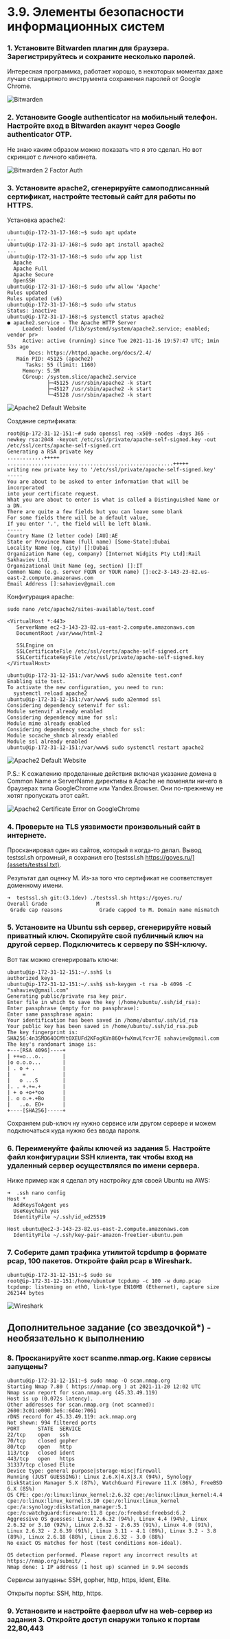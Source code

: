 # 3.9. Элементы безопасности информационных систем

### 1. Установите Bitwarden плагин для браузера. Зарегистрируйтесь и сохраните несколько паролей.

Интересная программка, работает хорошо, в некоторых моментах даже лучше стандартного
инструмента сохранения паролей от Google Chrome.

![Bitwarden](assets/bitwarden.png)

### 2. Установите Google authenticator на мобильный телефон. Настройте вход в Bitwarden акаунт через Google authenticator OTP.

Не знаю каким образом можно показать что я это сделал. Но вот скриншот с личного кабинета.

![Bitwarden 2 Factor Auth](assets/bitwarden-2-factor-auth.png)

### 3. Установите apache2, сгенерируйте самоподписанный сертификат, настройте тестовый сайт для работы по HTTPS.

Установка apache2:

```commandline
ubuntu@ip-172-31-17-168:~$ sudo apt update
...
ubuntu@ip-172-31-17-168:~$ sudo apt install apache2
...
ubuntu@ip-172-31-17-168:~$ sudo ufw app list
  Apache
  Apache Full
  Apache Secure
  OpenSSH
ubuntu@ip-172-31-17-168:~$ sudo ufw allow 'Apache'
Rules updated
Rules updated (v6)
ubuntu@ip-172-31-17-168:~$ sudo ufw status
Status: inactive
ubuntu@ip-172-31-17-168:~$ systemctl status apache2
● apache2.service - The Apache HTTP Server
     Loaded: loaded (/lib/systemd/system/apache2.service; enabled; vendor pr>
     Active: active (running) since Tue 2021-11-16 19:57:47 UTC; 1min 53s ago
       Docs: https://httpd.apache.org/docs/2.4/
   Main PID: 45125 (apache2)
      Tasks: 55 (limit: 1160)
     Memory: 5.5M
     CGroup: /system.slice/apache2.service
             ├─45125 /usr/sbin/apache2 -k start
             ├─45127 /usr/sbin/apache2 -k start
             └─45128 /usr/sbin/apache2 -k start
```

![Apache2 Default Website](assets/apache2.png)

Создание сертификата:

```commandline
root@ip-172-31-12-151:~# sudo openssl req -x509 -nodes -days 365 -newkey rsa:2048 -keyout /etc/ssl/private/apache-self-signed.key -out /etc/ssl/certs/apache-self-signed.crt
Generating a RSA private key
............+++++
......................................................+++++
writing new private key to '/etc/ssl/private/apache-self-signed.key'
-----
You are about to be asked to enter information that will be incorporated
into your certificate request.
What you are about to enter is what is called a Distinguished Name or a DN.
There are quite a few fields but you can leave some blank
For some fields there will be a default value,
If you enter '.', the field will be left blank.
-----
Country Name (2 letter code) [AU]:AE
State or Province Name (full name) [Some-State]:Dubai
Locality Name (eg, city) []:Dubai
Organization Name (eg, company) [Internet Widgits Pty Ltd]:Rail Sakhaviev Ltd.
Organizational Unit Name (eg, section) []:IT
Common Name (e.g. server FQDN or YOUR name) []:ec2-3-143-23-82.us-east-2.compute.amazonaws.com
Email Address []:sahaviev@gmail.com
```

Конфигурация apache: 

```commandline
sudo nano /etc/apache2/sites-available/test.conf
```

```text
<VirtualHost *:443>
   ServerName ec2-3-143-23-82.us-east-2.compute.amazonaws.com
   DocumentRoot /var/www/html-2

   SSLEngine on
   SSLCertificateFile /etc/ssl/certs/apache-self-signed.crt
   SSLCertificateKeyFile /etc/ssl/private/apache-self-signed.key
</VirtualHost>
```

```commandline
ubuntu@ip-172-31-12-151:/var/www$ sudo a2ensite test.conf
Enabling site test.
To activate the new configuration, you need to run:
  systemctl reload apache2
ubuntu@ip-172-31-12-151:/var/www$ sudo a2enmod ssl
Considering dependency setenvif for ssl:
Module setenvif already enabled
Considering dependency mime for ssl:
Module mime already enabled
Considering dependency socache_shmcb for ssl:
Module socache_shmcb already enabled
Module ssl already enabled
ubuntu@ip-172-31-12-151:/var/www$ sudo systemctl restart apache2
```

![Apache2 Default Website](assets/apache2-ssl-website.png)


P.S.: К сожалению проделанные действия включая указание домена в Common Name и 
ServerName директивы в Apache не поменяли ничего в браузерах типа GoogleChrome
или Yandex.Browser. Они по-прежнему не хотят пропускать этот сайт.

![Apache2 Certificate Error on GoogleChrome](assets/apache-certificate-error.png)

### 4. Проверьте на TLS уязвимости произвольный сайт в интернете.

Просканировал один из сайтов, который я когда-то делал. 
Вывод testssl.sh огромный, я сохранил его [testssl.sh https://goyes.ru/](assets/testssl.txt).

Результат дал оценку M. Из-за того что сертификат не соответствует доменному имени.

```commandline
➜  testssl.sh git:(3.1dev) ./testssl.sh https://goyes.ru/
Overall Grade                M
 Grade cap reasons            Grade capped to M. Domain name mismatch
```

### 5. Установите на Ubuntu ssh сервер, сгенерируйте новый приватный ключ. Скопируйте свой публичный ключ на другой сервер. Подключитесь к серверу по SSH-ключу.

Вот так можно сгенерировать ключи:

```commandline
ubuntu@ip-172-31-12-151:~/.ssh$ ls
authorized_keys
ubuntu@ip-172-31-12-151:~/.ssh$ ssh-keygen -t rsa -b 4096 -C "sahaviev@gmail.com"
Generating public/private rsa key pair.
Enter file in which to save the key (/home/ubuntu/.ssh/id_rsa):
Enter passphrase (empty for no passphrase):
Enter same passphrase again:
Your identification has been saved in /home/ubuntu/.ssh/id_rsa
Your public key has been saved in /home/ubuntu/.ssh/id_rsa.pub
The key fingerprint is:
SHA256:4n3SMD64OCMYt0XEUFd2KFogKVn86Q+fwXmvLYcvr7E sahaviev@gmail.com
The key's randomart image is:
+---[RSA 4096]----+
| ++=o...o..      |
|o o.o.o...       |
| . o + .         |
|    =            |
|   o ...S        |
|. . +.+=.+       |
| + o +o+*oo      |
|. o o.+.+Bo      |
|   ..o. EO+      |
+----[SHA256]-----+
```

Сохраняем pub-ключ ну нужно сервисе или другом сервере и можем подключаться куда нужно без ввода пароля.

### 6. Переименуйте файлы ключей из задания 5. Настройте файл конфигурации SSH клиента, так чтобы вход на удаленный сервер осуществлялся по имени сервера.

Ниже пример как я сделал эту настройку для своей Ubuntu на AWS: 

```commandline
➜  .ssh nano config
Host *
  AddKeysToAgent yes
  UseKeychain yes
  IdentityFile ~/.ssh/id_ed25519

Host ubuntu@ec2-3-143-23-82.us-east-2.compute.amazonaws.com
  IdentityFile ~/.ssh/key-pair-amazon-freetier-ubuntu.pem
```

### 7. Соберите дамп трафика утилитой tcpdump в формате pcap, 100 пакетов. Откройте файл pcap в Wireshark.

```commandline
ubuntu@ip-172-31-12-151:~$ sudo su
root@ip-172-31-12-151:/home/ubuntu# tcpdump -c 100 -w dump.pcap
tcpdump: listening on eth0, link-type EN10MB (Ethernet), capture size 262144 bytes
```

![Wireshark](assets/dump.pcap.png)

## Дополнительное задание (со звездочкой*) - необязательно к выполнению

### 8. Просканируйте хост scanme.nmap.org. Какие сервисы запущены?

```commandline
ubuntu@ip-172-31-12-151:~$ sudo nmap -O scan.nmap.org
Starting Nmap 7.80 ( https://nmap.org ) at 2021-11-20 12:02 UTC
Nmap scan report for scan.nmap.org (45.33.49.119)
Host is up (0.072s latency).
Other addresses for scan.nmap.org (not scanned): 2600:3c01:e000:3e6::6d4e:7061
rDNS record for 45.33.49.119: ack.nmap.org
Not shown: 994 filtered ports
PORT      STATE  SERVICE
22/tcp    open   ssh
70/tcp    closed gopher
80/tcp    open   http
113/tcp   closed ident
443/tcp   open   https
31337/tcp closed Elite
Device type: general purpose|storage-misc|firewall
Running (JUST GUESSING): Linux 2.6.X|4.X|3.X (94%), Synology DiskStation Manager 5.X (87%), WatchGuard Fireware 11.X (86%), FreeBSD 6.X (85%)
OS CPE: cpe:/o:linux:linux_kernel:2.6.32 cpe:/o:linux:linux_kernel:4.4 cpe:/o:linux:linux_kernel:3.10 cpe:/o:linux:linux_kernel cpe:/a:synology:diskstation_manager:5.1 cpe:/o:watchguard:fireware:11.8 cpe:/o:freebsd:freebsd:6.2
Aggressive OS guesses: Linux 2.6.32 (94%), Linux 4.4 (94%), Linux 2.6.32 or 3.10 (92%), Linux 2.6.32 - 2.6.35 (91%), Linux 4.0 (91%), Linux 2.6.32 - 2.6.39 (91%), Linux 3.11 - 4.1 (89%), Linux 3.2 - 3.8 (89%), Linux 2.6.18 (88%), Linux 2.6.32 - 3.0 (88%)
No exact OS matches for host (test conditions non-ideal).

OS detection performed. Please report any incorrect results at https://nmap.org/submit/ .
Nmap done: 1 IP address (1 host up) scanned in 9.94 seconds
```

Сервисы запущены: SSH, gopher, http, https, ident, Elite.

Открыты порты: SSH, http, https. 


### 9. Установите и настройте фаервол ufw на web-сервер из задания 3. Откройте доступ снаружи только к портам 22,80,443